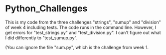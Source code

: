 # Python_Challenges

This is my code from the three challenges "strings", "sumup" and "division" of week 4 including tests. The code runs in the command line. However, I get errors for "test_strings.py" and "test_division.py". I can't figure out what I did differently to "test_sumup.py". 

(You can ignore the file "sum.py", which is the challenge from week 1.
